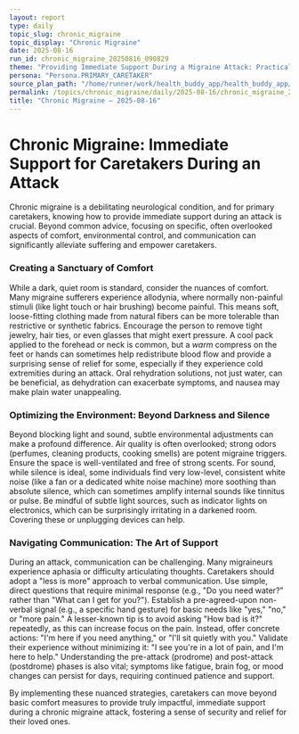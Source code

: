 ```yaml
---
layout: report
type: daily
topic_slug: chronic_migraine
topic_display: "Chronic Migraine"
date: 2025-08-16
run_id: chronic_migraine_20250816_090829
theme: "Providing Immediate Support During a Migraine Attack: Practical Tips for Comfort, Environment, and Communication"
persona: "Persona.PRIMARY_CARETAKER"
source_plan_path: "/home/runner/work/health_buddy_app/health_buddy_app/.results/chronic_migraine/weekly_plan/2025-08-11/plan.json"
permalink: /topics/chronic_migraine/daily/2025-08-16/chronic_migraine_20250816_090829/
title: "Chronic Migraine — 2025-08-16"
---
```


# Chronic Migraine: Immediate Support for Caretakers During an Attack

Chronic migraine is a debilitating neurological condition, and for primary caretakers, knowing how to provide immediate support during an attack is crucial. Beyond common advice, focusing on specific, often overlooked aspects of comfort, environmental control, and communication can significantly alleviate suffering and empower caretakers.

### **Creating a Sanctuary of Comfort**

While a dark, quiet room is standard, consider the nuances of comfort. Many migraine sufferers experience allodynia, where normally non-painful stimuli (like light touch or hair brushing) become painful. This means soft, loose-fitting clothing made from natural fibers can be more tolerable than restrictive or synthetic fabrics. Encourage the person to remove tight jewelry, hair ties, or even glasses that might exert pressure. A cool pack applied to the forehead or neck is common, but a *warm* compress on the feet or hands can sometimes help redistribute blood flow and provide a surprising sense of relief for some, especially if they experience cold extremities during an attack. Oral rehydration solutions, not just water, can be beneficial, as dehydration can exacerbate symptoms, and nausea may make plain water unappealing.

### **Optimizing the Environment: Beyond Darkness and Silence**

Beyond blocking light and sound, subtle environmental adjustments can make a profound difference. Air quality is often overlooked; strong odors (perfumes, cleaning products, cooking smells) are potent migraine triggers. Ensure the space is well-ventilated and free of strong scents. For sound, while silence is ideal, some individuals find very low-level, consistent white noise (like a fan or a dedicated white noise machine) more soothing than absolute silence, which can sometimes amplify internal sounds like tinnitus or pulse. Be mindful of subtle light sources, such as indicator lights on electronics, which can be surprisingly irritating in a darkened room. Covering these or unplugging devices can help.

### **Navigating Communication: The Art of Support**

During an attack, communication can be challenging. Many migraineurs experience aphasia or difficulty articulating thoughts. Caretakers should adopt a "less is more" approach to verbal communication. Use simple, direct questions that require minimal response (e.g., "Do you need water?" rather than "What can I get for you?"). Establish a pre-agreed-upon non-verbal signal (e.g., a specific hand gesture) for basic needs like "yes," "no," or "more pain." A lesser-known tip is to avoid asking "How bad is it?" repeatedly, as this can increase focus on the pain. Instead, offer concrete actions: "I'm here if you need anything," or "I'll sit quietly with you." Validate their experience without minimizing it: "I see you're in a lot of pain, and I'm here to help." Understanding the pre-attack (prodrome) and post-attack (postdrome) phases is also vital; symptoms like fatigue, brain fog, or mood changes can persist for days, requiring continued patience and support.

By implementing these nuanced strategies, caretakers can move beyond basic comfort measures to provide truly impactful, immediate support during a chronic migraine attack, fostering a sense of security and relief for their loved ones.
